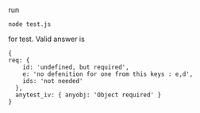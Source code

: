 run 

`node test.js` 

for test. Valid answer is

```
{ 
req: { 
    id: 'undefined, but required',
    e: 'no defenition for one from this keys : e,d',
    ids: 'not needed' 
  },
  anytest_iv: { anyobj: 'Object required' } 
}
```
